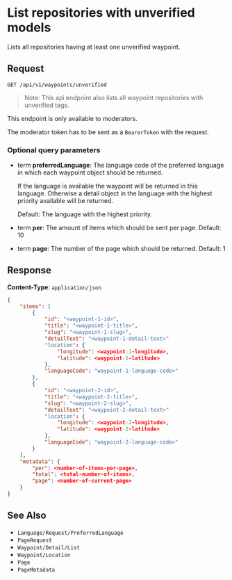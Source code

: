 # List repositories with unverified models

Lists all repositories having at least one unverified waypoint.

## Request

    GET /api/v1/waypoints/unverified

> Note: This api endpoint also lists all waypoint repositories with unverified tags.

This endpoint is only available to moderators.

The moderator token has to be sent as a `BearerToken` with the request.

### Optional query parameters

- term **preferredLanguage**: The language code of the preferred language in which each waypoint object should be returned. 

    If the language is available the waypoint will be returned in this language. Otherwise a detail object in the language with the highest priority available will be returned. 
    
    Default: The language with the highest priority.
- term **per**: The amount of items which should be sent per page. Default: 10
- term **page**: The number of the page which should be returned. Default: 1

## Response

**Content-Type**: `application/json`

```json
{
    "items": [
        {
            "id": "<waypoint-1-id>",
            "title": "<waypoint-1-title>",
            "slug": "<waypoint-1-slug>",
            "detailText": "<waypoint-1-detail-text>"
            "location": {
                "longitude": <waypoint-1-longitude>,
                "latitude": <waypoint-1-latitude>
            },
            "languageCode": "waypoint-1-language-code>"
        },
        {
            "id": "<waypoint-2-id>",
            "title": "<waypoint-2-title>",
            "slug": "<waypoint-2-slug>",
            "detailText": "<waypoint-2-detail-text>"
            "location": {
                "longitude": <waypoint-2-longitude>,
                "latitude": <waypoint-2-latitude>
            },
            "languageCode": "waypoint-2-language-code>"
        }
    ],
    "metadata": {
        "per": <number-of-items-per-page>,
        "total": <total-number-of-items>,
        "page": <number-of-current-page>
    }
}
```

## See Also

* ``Language/Request/PreferredLanguage``
* ``PageRequest``
* ``Waypoint/Detail/List``
* ``Waypoint/Location``
* ``Page``
* ``PageMetadata``
